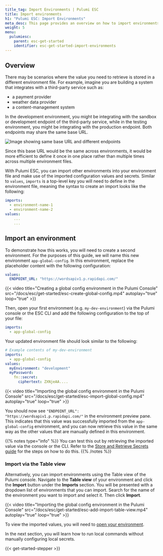 ```yaml
---
title_tag: Import Environments | Pulumi ESC
title: Import environments
h1: "Pulumi ESC: Import Environments"
meta_desc: This page provides an overview on how to import environments in Pulumi ESC.
weight: 5
menu:
  pulumiesc:
    parent: esc-get-started
    identifier: esc-get-started-import-environments
---
```


## Overview

There may be scenarios where the value you need to retrieve is stored in a different environment file. For example, imagine you are building a system that integrates with a third-party service such as:

- a payment provider
- weather data provider
- a content-management system

In the development environment, you might be integrating with the sandbox or development endpoint of the third-party service, while in the testing environment, you might be integrating with the production endpoint. Both endpoints may share the same base URL.

![Image showing same base URL and different endpoints](/docs/esc/get-started/esc-base-url.png)

Since this base URL would be the same across environments, it would be more efficient to define it once in one place rather than multiple times across multiple environment files.

With Pulumi ESC, you can import other environments into your environment file and make use of the imported configuration values and secrets. Similar to `values`, `imports` is a top-level key you will need to define in the environment file, meaning the syntax to create an import looks like the following:

```yaml
imports:
  - environment-name-1
  - environment-name-2
values:
    ...
    ...
```

## Import an environment

To demonstrate how this works, you will need to create a second environment. For the purposes of this guide, we will name this new environment `app-global-config`. In this environment, replace the placeholder content with the following configuration:

```yaml
values:
  ENDPOINT_URL: "https://wordsapiv1.p.rapidapi.com/"
```

{{< video title="Creating a global config environment in the Pulumi Console" src="/docs/esc/get-started/esc-create-global-config.mp4" autoplay="true" loop="true" >}}

Then, open your first environment (e.g. `my-dev-environment`) via the Pulumi console or the ESC CLI and add the following configuration to the top of your file:

```yaml
imports:
  - app-global-config
```

Your updated environment file should look similar to the following:

```yaml
# Example contents of my-dev-environment
imports:
  - app-global-config
values:
  myEnvironment: "development"
  myPassword:
    fn::secret:
      ciphertext: ZXNjeAA....
```

{{< video title="Importing the global config environment in the Pulumi Console" src="/docs/esc/get-started/esc-import-global-config.mp4" autoplay="true" loop="true" >}}

You should now see `"ENDPOINT_URL": "https://wordsapiv1.p.rapidapi.com/"` in the environment preview pane. This indicates that this value was successfully imported from the `app-global-config` environment, and you can now retrieve this value in the same way as the other values that are manually defined in this environment.

{{% notes type="info" %}}
You can test this out by retrieving the imported value via the console or the CLI. Refer to the [Store and Retrieve Secrets guide](/docs/esc/get-started/store-and-retrieve-secrets/#retrieve-environment-values) for the steps on how to do this.
{{% /notes %}}

### Import via the Table view

Alternatively, you can import environments using the Table view of the Pulumi console. Navigate to the **Table view** of your environment and click the **Import** button under the **Imports** section. You will be presented with a dropdown list of environments that you can import. Search for the name of the environment you want to import and select it. Then click **Import**.

{{< video title="Importing the global config environment in the Pulumi Console" src="/docs/esc/get-started/esc-add-import-table-view.mp4" autoplay="true" loop="true" >}}

To view the imported values, you will need to [open your environment](/docs/esc/get-started/store-and-retrieve-secrets/#retrieve-environment-values).

In the next section, you will learn how to run local commands without manually configuring local secrets.

{{< get-started-stepper >}}
